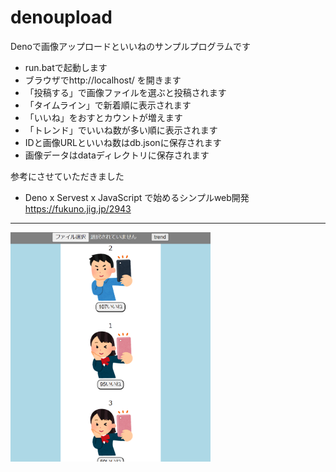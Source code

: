 # denoupload

Denoで画像アップロードといいねのサンプルプログラムです
* run.batで起動します
* ブラウザでhttp://localhost/ を開きます
* 「投稿する」で画像ファイルを選ぶと投稿されます
* 「タイムライン」で新着順に表示されます
* 「いいね」をおすとカウントが増えます
* 「トレンド」でいいね数が多い順に表示されます
* IDと画像URLといいね数はdb.jsonに保存されます
* 画像データはdataディレクトリに保存されます

参考にさせていただきました
* Deno x Servest x JavaScript で始めるシンプルweb開発　https://fukuno.jig.jp/2943
***
<img src="https://github.com/ninja03/denoupload/blob/main/ss4.png" width="320">
